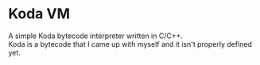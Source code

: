 # Koda VM
A simple Koda bytecode interpreter written in C/C++.  
Koda is a bytecode that I came up with myself and it isn't properly defined yet.
